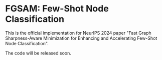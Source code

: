 # FGSAM: Few-Shot Node Classification

This is the official implementation for NeurIPS 2024 paper "Fast Graph Sharpness-Aware Minimization for Enhancing and Accelerating Few-Shot Node Classification". 

The code will be released soon. 
